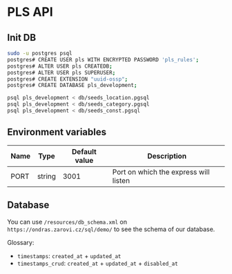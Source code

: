 # PLS API

## Init DB

```sh
sudo -u postgres psql
postgres# CREATE USER pls WITH ENCRYPTED PASSWORD 'pls_rules';
postgres# ALTER USER pls CREATEDB;
postgres# ALTER USER pls SUPERUSER;
postgres# CREATE EXTENSION "uuid-ossp";
postgres# CREATE DATABASE pls_development;

psql pls_development < db/seeds_location.pgsql
psql pls_development < db/seeds_category.pgsql
psql pls_development < db/seeds_const.pgsql
```

## Environment variables

|Name|Type|Default value|Description|
|--|--|--|--|
|PORT|string|3001|Port on which the express will listen|


## Database

You can use `/resources/db_schema.xml` on `https://ondras.zarovi.cz/sql/demo/` to see the schema of our database.

Glossary:
 - `timestamps`: `created_at` + `updated_at`
 - `timestamps_crud`: `created_at` + `updated_at` + `disabled_at`
